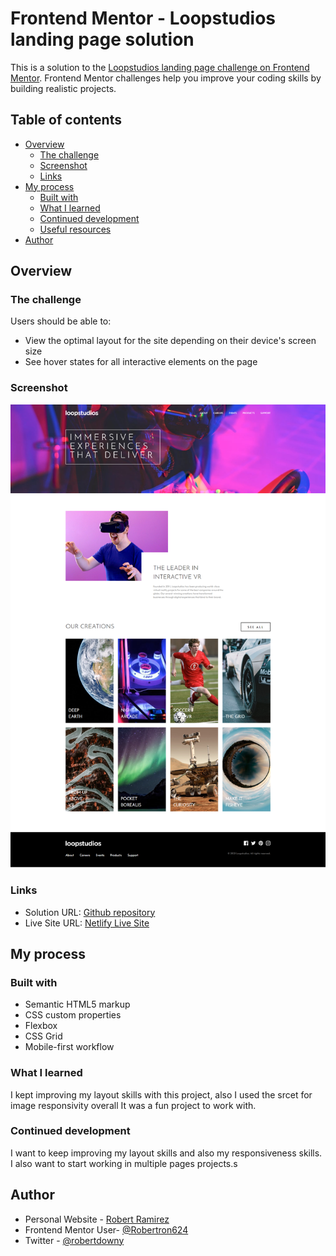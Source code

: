 # Frontend Mentor - Loopstudios landing page solution

This is a solution to the [Loopstudios landing page challenge on Frontend Mentor](https://www.frontendmentor.io/challenges/loopstudios-landing-page-N88J5Onjw). Frontend Mentor challenges help you improve your coding skills by building realistic projects. 

## Table of contents

- [Overview](#overview)
  - [The challenge](#the-challenge)
  - [Screenshot](#screenshot)
  - [Links](#links)
- [My process](#my-process)
  - [Built with](#built-with)
  - [What I learned](#what-i-learned)
  - [Continued development](#continued-development)
  - [Useful resources](#useful-resources)
- [Author](#author)

## Overview

### The challenge

Users should be able to:

- View the optimal layout for the site depending on their device's screen size
- See hover states for all interactive elements on the page

### Screenshot

![](./screenshot.png)

### Links

- Solution URL: [Github repository](https://github.com/Robertron624/loopstudios-landing-page)
- Live Site URL: [Netlify Live Site](https://calm-pithivier-7b2729.netlify.app/)

## My process

### Built with

- Semantic HTML5 markup
- CSS custom properties
- Flexbox
- CSS Grid
- Mobile-first workflow

### What I learned

I kept improving my layout skills with this project, also I used the srcet for image responsivity overall It was a fun project to work with.

### Continued development

I want to keep improving my layout skills and also my responsiveness skills. I also want to start working in multiple pages projects.s
## Author

- Personal Website - [Robert Ramirez](https://robert-ramirez.netlify.app)
- Frontend Mentor User- [@Robertron624](https://www.frontendmentor.io/profile/Robertron624)
- Twitter - [@robertdowny](https://www.twitter.com/robertdowny)
